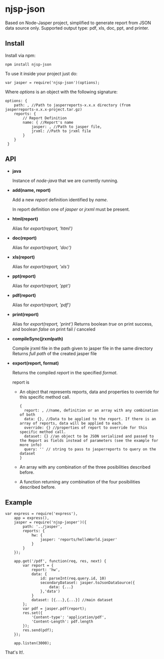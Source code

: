 # njsp-json

Based on Node-Jasper project,
simplified to generate report from JSON data source only.
Supported output type: pdf, xls, doc, ppt, and printer.

## Install

Install via npm:

```
npm install njsp-json
```

To use it inside your project just do:

```
var jasper = require('njsp-json')(options);
```

Where _options_ is an object with the following signature:

```
options: {
	path: , //Path to jasperreports-x.x.x directory (from jasperreports-x.x.x-project.tar.gz)
	reports: {
 		// Report Definition
 		name: { //Report's name
 			jasper: , //Path to jasper file,
 			jrxml: //Path to jrxml file
 		}
 	}
 }
 ```

## API

* **java**

	Instance of *node-java* that we are currently running.

* **add(name, report)**

  Add a new _report_ definition identified by _name_.

  In report definition one of _jasper_ or _jrxml_ must be present.

* **html(report)**

  Alias for _export(report, 'html')_

* **doc(report)**

  Alias for _export(report, 'doc')_

* **xls(report)**

  Alias for _export(report, 'xls')_

* **ppt(report)**

  Alias for _export(report, 'ppt')_

* **pdf(report)**

  Alias for _export(report, 'pdf')_

* **print(report)**

  Alias for _export(report, 'print')_
  Returns boolean _true_ on print success, and boolean _false_ on print fail / canceled

* **compileSync(jrxmlpath)**

  Compile jrxml file in the path given to jasper file in the same directory
  Returns _full path_ of the created jasper file

* **export(report, format)**

  Returns the compiled _report_ in the specified _format_.

  report is
  * An object that represents reports, data and properties to override for this specific method call.

    ```
    {
      report: , //name, definition or an array with any combination of both
      data: {}, //Data to be applied to the report. If there is an array of reports, data will be applied to each.
      override: {} //properties of report to override for this specific method call.
      dataset: {} //an object to be JSON serialized and passed to the Report as fields instead of parameters (see the example for more info)
	  query: '' // string to pass to jasperreports to query on the dataset
 	}
 	```
  * An array with any combination of the three posibilities described before.

  * A function returning any combination of the four posibilities described before.

## Example

```
var express = require('express'),
	app = express(),
	jasper = require('njsp-jasper')({
		path: '../jasper',
		reports: {
			hw: {
				jasper: 'reports/helloWorld.jasper'
			}
		}
	});

	app.get('/pdf', function(req, res, next) {
		var report = {
			report: 'hw',
			data: {
				id: parseInt(req.query.id, 10)
				secondaryDataset: jasper.toJsonDataSource({
					data: {...}
				},'data')
			}
			dataset: [{...},{...}] //main dataset
		};
		var pdf = jasper.pdf(report);
		res.set({
			'Content-type': 'application/pdf',
			'Content-Length': pdf.length
		});
		res.send(pdf);
	});

	app.listen(3000);
```

That's It!.
